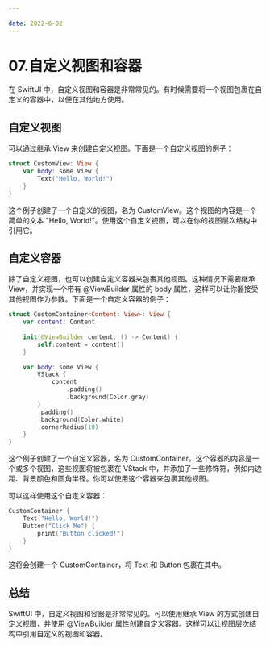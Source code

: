 ```yaml
---
 
date: 2022-6-02
---
```


# 07.自定义视图和容器
在 SwiftUI 中，自定义视图和容器是非常常见的。有时候需要将一个视图包裹在自定义的容器中，以便在其他地方使用。

## 自定义视图
可以通过继承 View 来创建自定义视图。下面是一个自定义视图的例子：
``` swift
struct CustomView: View {
    var body: some View {
        Text("Hello, World!")
    }
}
``` 
这个例子创建了一个自定义的视图，名为 CustomView。这个视图的内容是一个简单的文本 "Hello, World!"。使用这个自定义视图，可以在你的视图层次结构中引用它。

## 自定义容器
除了自定义视图，也可以创建自定义容器来包裹其他视图。这种情况下需要继承 View，并实现一个带有 @ViewBuilder 属性的 body 属性，这样可以让你器接受其他视图作为参数。下面是一个自定义容器的例子：
``` swift
struct CustomContainer<Content: View>: View {
    var content: Content
    
    init(@ViewBuilder content: () -> Content) {
        self.content = content()
    }
    
    var body: some View {
        VStack {
            content
                .padding()
                .background(Color.gray)
        }
        .padding()
        .background(Color.white)
        .cornerRadius(10)
    }
}
``` 
这个例子创建了一个自定义容器，名为 CustomContainer。这个容器的内容是一个或多个视图，这些视图将被包裹在 VStack 中，并添加了一些修饰符，例如内边距、背景颜色和圆角半径。你可以使用这个容器来包裹其他视图。<br>

可以这样使用这个自定义容器：
``` swift
CustomContainer {
    Text("Hello, World!")
    Button("Click Me") {
        print("Button clicked!")
    }
}
``` 
这将会创建一个 CustomContainer，将 Text 和 Button 包裹在其中。

## 总结
SwiftUI 中，自定义视图和容器是非常常见的。可以使用继承 View 的方式创建自定义视图，并使用 @ViewBuilder 属性创建自定义容器。这样可以让视图层次结构中引用自定义的视图和容器。



